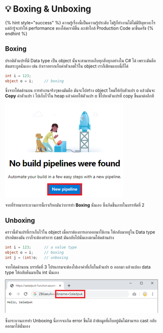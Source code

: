 # 💡 Boxing & Unboxing

{% hint style="success" %}
ความรู้เรื่องนี้เป็นความรู้ประดับ ไม่รู้ก็ทำงานได้ไม่มีปัญหาอะไร แต่ถ้ารู้จะทำให้ performance ของโค้ดเราดีขึ้น ละเข้าใกล้ Production Code มาขึ้นครัช
{% endhint %}

## Boxing

ปรกติตัวแปรที่มี Data type เป็น object นั้นจะสามารถเก็บทุกสิ่งทุกอย่างใน C\# ได้ เพราะมันคือต้นตระกูลนั่นเอง เช่น ถ้าเราอยากเก็บค่าตัวเลขไว้ใน object เราก็เขียนแบบนี้ก็ได้

```csharp
int i = 123;
object o = i;     // boxing
```

ซึ่งจากโค้ดด้านบน การทำงานจริงๆของมันคือ มันจะไปสร้าง object ใหม่ให้กับตัวแปร o แล้วมันจะ **Copy** ค่าตัวแปร i ไปเก็บไว้ใน heap แล้วค่อยให้ตัวแปร o ชี้ไปหาตัวแปรที่ copy ขึ้นมาต่ออีกที

![](../../../.gitbook/assets/image%20%28467%29.png)

จากที่ร่ายมากระบวนการนี้เราเรียกมันว่าการทำ **Boxing** นั่นเอง ซึ่งเกิดขึ้นภายในบรรทัดที่ 2

## Unboxing

คราวนี้ตัวแปรที่เราเก็บไว้ใน object เมื่อเราต้องการเอาออกมาใช้งาน ให้กลับมาอยู่ใน Data type ปรกติของมัน เราก็จะต้องทำการ cast มันกลับไปนั่นเองตามโค้ดด้านล่าง

```csharp
int i = 123;      // a value type
object o = i;     // boxing
int j = (int)o;   // unboxing
```

จากโค้ดด้านบน บรรทัดที่ 3 โปรแกรมจะต้องไปเอาค่าที่เก็บในตัวแปร o ออกมา แล้วแปลง data type ให้กลับคืนมาเป็น int นั่นเอง

![](../../../.gitbook/assets/image%20%28954%29.png)

ซึ่งกระบวนการทำ Unboxing นี้อาจจะเกิด error ขึ้นได้ ถ้าข้อมูลที่เก็บอยู่มันไม่สามารถ cast กลับออกมาได้นั่นเอง

